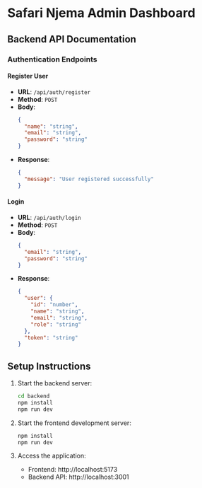 # Safari Njema Admin Dashboard

## Backend API Documentation

### Authentication Endpoints

#### Register User
- **URL**: `/api/auth/register`
- **Method**: `POST`
- **Body**:
  ```json
  {
    "name": "string",
    "email": "string",
    "password": "string"
  }
  ```
- **Response**: 
  ```json
  {
    "message": "User registered successfully"
  }
  ```

#### Login
- **URL**: `/api/auth/login`
- **Method**: `POST`
- **Body**:
  ```json
  {
    "email": "string",
    "password": "string"
  }
  ```
- **Response**:
  ```json
  {
    "user": {
      "id": "number",
      "name": "string",
      "email": "string",
      "role": "string"
    },
    "token": "string"
  }
  ```

## Setup Instructions

1. Start the backend server:
   ```bash
   cd backend
   npm install
   npm run dev
   ```

2. Start the frontend development server:
   ```bash
   npm install
   npm run dev
   ```

3. Access the application:
   - Frontend: http://localhost:5173
   - Backend API: http://localhost:3001